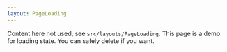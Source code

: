 ```yaml
---
layout: PageLoading
---
```

Content here not used, see ``src/layouts/PageLoading``.
This page is a demo for loading state.
You can safely delete if you want.
